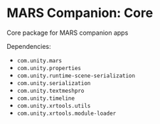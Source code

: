 # MARS Companion: Core
Core package for MARS companion apps

Dependencies:
- `com.unity.mars`
- `com.unity.properties`
- `com.unity.runtime-scene-serialization`
- `com.unity.serialization`
- `com.unity.textmeshpro`
- `com.unity.timeline`
- `com.unity.xrtools.utils`
- `com.unity.xrtools.module-loader`
